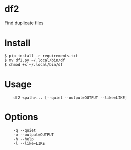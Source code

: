 # df2
Find duplicate files

# Install
```
$ pip install -r requirements.txt
$ mv df2.py ~/.local/bin/df
$ chmod +x ~/.local/bin/df
```

# Usage
```
    df2 <path>... [--quiet --output=OUTPUT --like=LIKE]
```
# Options
```
    -q --quiet
    -o --output=OUTPUT
    -h --help
    -l --like=LIKE
```
